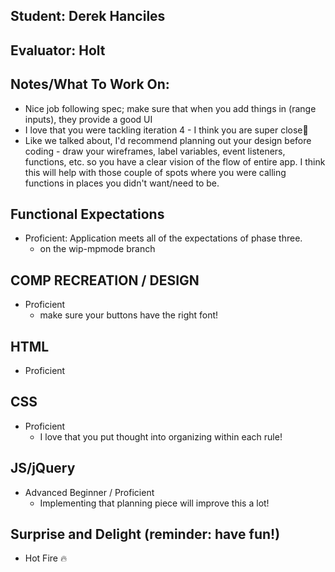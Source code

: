 ## Student: Derek Hanciles
## Evaluator: Holt
## Notes/What To Work On:

- Nice job following spec; make sure that when you add things in (range inputs), they provide a good UI
- I love that you were tackling iteration 4 - I think you are super close💪
- Like we talked about, I'd recommend planning out your design before coding - draw your wireframes, label variables, event listeners, functions, etc. so you have a clear vision of the flow of entire app. I think this will help with those couple of spots where you were calling functions in places you didn't want/need to be. 


## Functional Expectations

* Proficient: Application meets all of the expectations of phase three.  
  - on the wip-mpmode branch

## COMP RECREATION / DESIGN

* Proficient  
  - make sure your buttons have the right font!


## HTML

* Proficient  


## CSS

* Proficient  
  - I love that you put thought into organizing within each rule! 


## JS/jQuery

* Advanced Beginner / Proficient  
  - Implementing that planning piece will improve this a lot!


## Surprise and Delight (reminder: have fun!)

* Hot Fire 🔥
